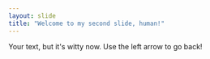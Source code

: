 ```yaml
---
layout: slide
title: "Welcome to my second slide, human!"
---
```

Your text, but it's witty now.
Use the left arrow to go back!
